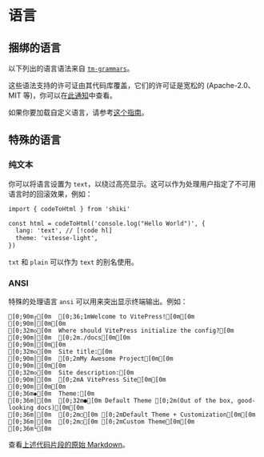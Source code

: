 # 语言

## 捆绑的语言

以下列出的语言语法来自 [`tm-grammars`](https://github.com/antfu/textmate-grammars-themes/tree/main/packages/tm-grammars)。

<LanguagesList />

这些语法支持的许可证由其代码库覆盖，它们的许可证是宽松的 (Apache-2.0、MIT 等)，你可以在[此通知](https://github.com/antfu/textmate-grammars-themes/blob/main/packages/tm-grammars/NOTICE)中查看。

如果你要加载自定义语言，请参考[这个指南](/guide/load-lang)。

## 特殊的语言

### 纯文本

你可以将语言设置为 `text`，以绕过高亮显示。这可以作为处理用户指定了不可用语言时的回滚效果，例如：

```txt
import { codeToHtml } from 'shiki'

const html = codeToHtml('console.log("Hello World")', {
  lang: 'text', // [!code hl]
  theme: 'vitesse-light', 
})
```

`txt` 和 `plain` 可以作为 `text` 的别名使用。

### ANSI

特殊的处理语言 `ansi` 可以用来突出显示终端输出。例如：

```ansi
[0;90m┌[0m  [0;36;1mWelcome to VitePress![0m[0m
[0;90m│[0m[0m
[0;32m◇[0m  Where should VitePress initialize the config?[0m
[0;90m│[0m  [0;2m./docs[0m[0m
[0;90m│[0m[0m
[0;32m◇[0m  Site title:[0m
[0;90m│[0m  [0;2mMy Awesome Project[0m[0m
[0;90m│[0m[0m
[0;32m◇[0m  Site description:[0m
[0;90m│[0m  [0;2mA VitePress Site[0m[0m
[0;90m│[0m[0m
[0;36m◆[0m  Theme:[0m
[0;36m│[0m  [0;32m●[0m Default Theme [0;2m(Out of the box, good-looking docs)[0m[0m
[0;36m│[0m  [0;2m○[0m [0;2mDefault Theme + Customization[0m[0m
[0;36m│[0m  [0;2m○[0m [0;2mCustom Theme[0m[0m
[0;36m└[0m
```

查看[上述代码片段的原始 Markdown](https://github.com/shikijs/shiki/blob/main/docs/languages.md?plain=1#L35)。
